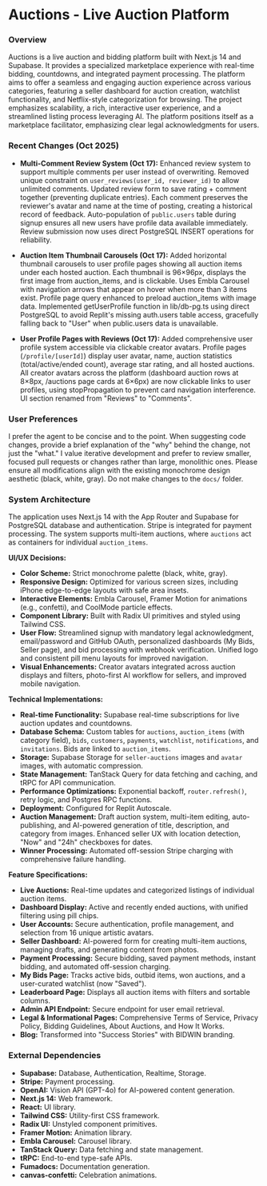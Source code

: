 # Auctions - Live Auction Platform

### Overview
Auctions is a live auction and bidding platform built with Next.js 14 and Supabase. It provides a specialized marketplace experience with real-time bidding, countdowns, and integrated payment processing. The platform aims to offer a seamless and engaging auction experience across various categories, featuring a seller dashboard for auction creation, watchlist functionality, and Netflix-style categorization for browsing. The project emphasizes scalability, a rich, interactive user experience, and a streamlined listing process leveraging AI. The platform positions itself as a marketplace facilitator, emphasizing clear legal acknowledgments for users.

### Recent Changes (Oct 2025)
- **Multi-Comment Review System (Oct 17):** Enhanced review system to support multiple comments per user instead of overwriting. Removed unique constraint on `user_reviews(user_id, reviewer_id)` to allow unlimited comments. Updated review form to save rating + comment together (preventing duplicate entries). Each comment preserves the reviewer's avatar and name at the time of posting, creating a historical record of feedback. Auto-population of `public.users` table during signup ensures all new users have profile data available immediately. Review submission now uses direct PostgreSQL INSERT operations for reliability.

- **Auction Item Thumbnail Carousels (Oct 17):** Added horizontal thumbnail carousels to user profile pages showing all auction items under each hosted auction. Each thumbnail is 96×96px, displays the first image from auction_items, and is clickable. Uses Embla Carousel with navigation arrows that appear on hover when more than 3 items exist. Profile page query enhanced to preload auction_items with image data. Implemented getUserProfile function in lib/db-pg.ts using direct PostgreSQL to avoid Replit's missing auth.users table access, gracefully falling back to "User" when public.users data is unavailable.

- **User Profile Pages with Reviews (Oct 17):** Added comprehensive user profile system accessible via clickable creator avatars. Profile pages (`/profile/[userId]`) display user avatar, name, auction statistics (total/active/ended count), average star rating, and all hosted auctions. All creator avatars across the platform (dashboard auction rows at 8×8px, /auctions page cards at 6×6px) are now clickable links to user profiles, using stopPropagation to prevent card navigation interference. UI section renamed from "Reviews" to "Comments".

### User Preferences
I prefer the agent to be concise and to the point. When suggesting code changes, provide a brief explanation of the "why" behind the change, not just the "what." I value iterative development and prefer to review smaller, focused pull requests or changes rather than large, monolithic ones. Please ensure all modifications align with the existing monochrome design aesthetic (black, white, gray). Do not make changes to the `docs/` folder.

### System Architecture
The application uses Next.js 14 with the App Router and Supabase for PostgreSQL database and authentication. Stripe is integrated for payment processing. The system supports multi-item auctions, where `auctions` act as containers for individual `auction_items`.

**UI/UX Decisions:**
- **Color Scheme:** Strict monochrome palette (black, white, gray).
- **Responsive Design:** Optimized for various screen sizes, including iPhone edge-to-edge layouts with safe area insets.
- **Interactive Elements:** Embla Carousel, Framer Motion for animations (e.g., confetti), and CoolMode particle effects.
- **Component Library:** Built with Radix UI primitives and styled using Tailwind CSS.
- **User Flow:** Streamlined signup with mandatory legal acknowledgment, email/password and GitHub OAuth, personalized dashboards (My Bids, Seller page), and bid processing with webhook verification. Unified logo and consistent pill menu layouts for improved navigation.
- **Visual Enhancements:** Creator avatars integrated across auction displays and filters, photo-first AI workflow for sellers, and improved mobile navigation.

**Technical Implementations:**
- **Real-time Functionality:** Supabase real-time subscriptions for live auction updates and countdowns.
- **Database Schema:** Custom tables for `auctions`, `auction_items` (with category field), `bids`, `customers`, `payments`, `watchlist`, `notifications`, and `invitations`. Bids are linked to `auction_items`.
- **Storage:** Supabase Storage for `seller-auctions` images and `avatar` images, with automatic compression.
- **State Management:** TanStack Query for data fetching and caching, and tRPC for API communication.
- **Performance Optimizations:** Exponential backoff, `router.refresh()`, retry logic, and Postgres RPC functions.
- **Deployment:** Configured for Replit Autoscale.
- **Auction Management:** Draft auction system, multi-item editing, auto-publishing, and AI-powered generation of title, description, and category from images. Enhanced seller UX with location detection, "Now" and "24h" checkboxes for dates.
- **Winner Processing:** Automated off-session Stripe charging with comprehensive failure handling.

**Feature Specifications:**
- **Live Auctions:** Real-time updates and categorized listings of individual auction items.
- **Dashboard Display:** Active and recently ended auctions, with unified filtering using pill chips.
- **User Accounts:** Secure authentication, profile management, and selection from 16 unique artistic avatars.
- **Seller Dashboard:** AI-powered form for creating multi-item auctions, managing drafts, and generating content from photos.
- **Payment Processing:** Secure bidding, saved payment methods, instant bidding, and automated off-session charging.
- **My Bids Page:** Tracks active bids, outbid items, won auctions, and a user-curated watchlist (now "Saved").
- **Leaderboard Page:** Displays all auction items with filters and sortable columns.
- **Admin API Endpoint:** Secure endpoint for user email retrieval.
- **Legal & Informational Pages:** Comprehensive Terms of Service, Privacy Policy, Bidding Guidelines, About Auctions, and How It Works.
- **Blog:** Transformed into "Success Stories" with BIDWIN branding.

### External Dependencies
- **Supabase:** Database, Authentication, Realtime, Storage.
- **Stripe:** Payment processing.
- **OpenAI:** Vision API (GPT-4o) for AI-powered content generation.
- **Next.js 14:** Web framework.
- **React:** UI library.
- **Tailwind CSS:** Utility-first CSS framework.
- **Radix UI:** Unstyled component primitives.
- **Framer Motion:** Animation library.
- **Embla Carousel:** Carousel library.
- **TanStack Query:** Data fetching and state management.
- **tRPC:** End-to-end type-safe APIs.
- **Fumadocs:** Documentation generation.
- **canvas-confetti:** Celebration animations.